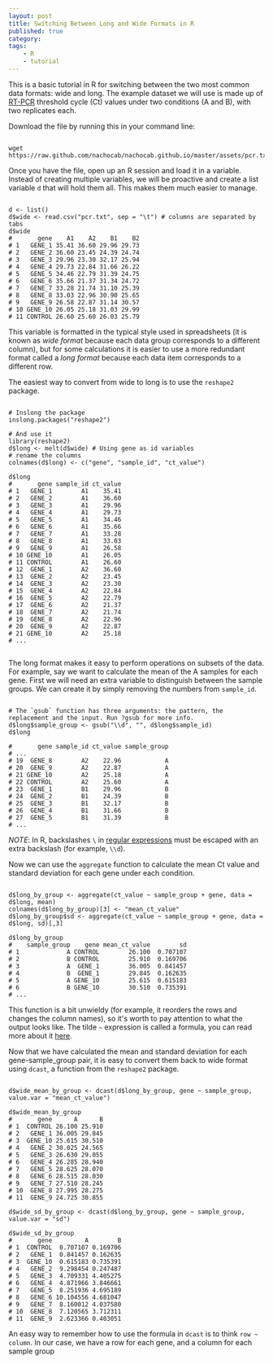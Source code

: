 ```yaml
---
layout: post
title: Switching Between Long and Wide Formats in R
published: true
category:
tags:
    - R
    - tutorial
---
```


This is a basic tutorial in R for switching between the two most common data formats: wide and long. The example dataset we will use is made up of [RT-PCR](https://en.wikipedia.org/wiki/Rt_pcr) threshold cycle (Ct) values under two conditions (A and B), with two replicates each.

<!--excerpt-->


Download the file by running this in your command line:
<pre><code>
wget https://raw.github.com/nachocab/nachocab.github.io/master/assets/pcr.txt
</code></pre>

Once you have the file, open up an R session and load it in a variable. Instead of creating multiple variables, we will be proactive and create a list variable `d` that will hold them all. This makes them much easier to manage.
<pre><code>
d <- list()
d$wide <- read.csv("pcr.txt", sep = "\t") # columns are separated by tabs
d$wide
#       gene    A1    A2    B1    B2
# 1   GENE_1 35.41 36.60 29.96 29.73
# 2   GENE_2 36.60 23.45 24.39 24.74
# 3   GENE_3 29.96 23.30 32.17 25.94
# 4   GENE_4 29.73 22.84 31.66 26.22
# 5   GENE_5 34.46 22.79 31.39 24.75
# 6   GENE_6 35.66 21.37 31.34 24.72
# 7   GENE_7 33.28 21.74 31.10 25.39
# 8   GENE_8 33.03 22.96 30.90 25.65
# 9   GENE_9 26.58 22.87 31.14 30.57
# 10 GENE_10 26.05 25.18 31.03 29.99
# 11 CONTROL 26.60 25.60 26.03 25.79
</code></pre>

This variable is formatted in the typical style used in spreadsheets (it is known as *wide format* because each data group corresponds to a different column), but for some calculations it is easier to use a more redundant format called a *long format* because each data item corresponds to a different row.

The easiest way to convert from wide to long is to use the `reshape2` package.
<pre><code>
# Inslong the package
inslong.packages("reshape2")

# And use it
library(reshape2)
d$long <- melt(d$wide) # Using gene as id variables
# rename the columns
colnames(d$long) <- c("gene", "sample_id", "ct_value")

d$long
#       gene sample_id ct_value
# 1   GENE_1        A1    35.41
# 2   GENE_2        A1    36.60
# 3   GENE_3        A1    29.96
# 4   GENE_4        A1    29.73
# 5   GENE_5        A1    34.46
# 6   GENE_6        A1    35.66
# 7   GENE_7        A1    33.28
# 8   GENE_8        A1    33.03
# 9   GENE_9        A1    26.58
# 10 GENE_10        A1    26.05
# 11 CONTROL        A1    26.60
# 12  GENE_1        A2    36.60
# 13  GENE_2        A2    23.45
# 14  GENE_3        A2    23.30
# 15  GENE_4        A2    22.84
# 16  GENE_5        A2    22.79
# 17  GENE_6        A2    21.37
# 18  GENE_7        A2    21.74
# 19  GENE_8        A2    22.96
# 20  GENE_9        A2    22.87
# 21 GENE_10        A2    25.18
# ...

</code></pre>

The long format makes it easy to perform operations on subsets of the data. For example, say we want to calculate the mean of the A samples for each gene. First we will need an extra variable to distinguish between the sample groups. We can create it by simply removing the numbers from `sample_id`.

<pre><code>
# The `gsub` function has three arguments: the pattern, the replacement and the input. Run ?gsub for more info.
d$long$sample_group <- gsub("\\d", "", d$long$sample_id)
d$long

#       gene sample_id ct_value sample_group
# ...
# 19  GENE_8        A2    22.96            A
# 20  GENE_9        A2    22.87            A
# 21 GENE_10        A2    25.18            A
# 22 CONTROL        A2    25.60            A
# 23  GENE_1        B1    29.96            B
# 24  GENE_2        B1    24.39            B
# 25  GENE_3        B1    32.17            B
# 26  GENE_4        B1    31.66            B
# 27  GENE_5        B1    31.39            B
# ...
</code></pre>

*NOTE*: In R, backslashes `\` in [regular expressions](http://www.regular-expressions.info/quickstart.html) must be escaped with an extra backslash (for example, `\\d`).

Now we can use the `aggregate` function to calculate the mean Ct value and standard deviation for each gene under each condition.

<pre><code>
d$long_by_group <- aggregate(ct_value ~ sample_group + gene, data = d$long, mean)
colnames(d$long_by_group)[3] <- "mean_ct_value"
d$long_by_group$sd <- aggregate(ct_value ~ sample_group + gene, data = d$long, sd)[,3]

d$long_by_group
#    sample_group    gene mean_ct_value        sd
# 1             A CONTROL        26.100  0.707107
# 2             B CONTROL        25.910  0.169706
# 3             A  GENE_1        36.005  0.841457
# 4             B  GENE_1        29.845  0.162635
# 5             A GENE_10        25.615  0.615183
# 6             B GENE_10        30.510  0.735391
# ...
</code></pre>

This function is a bit unwieldy (for example, it reorders the rows and changes the column names), so it's worth to pay attention to what the output looks like. The tilde `~` expression is called a formula, you can read more about it [here](http://ww2.coastal.edu/kingw/statistics/R-tutorials/formulae.html).

Now that we have calculated the mean and standard deviation for each gene-sample_group pair, it is easy to convert them back to wide format using `dcast`, a function from the `reshape2` package.

<pre><code>
d$wide_mean_by_group <- dcast(d$long_by_group, gene ~ sample_group, value.var = "mean_ct_value")

d$wide_mean_by_group
#       gene      A      B
# 1  CONTROL 26.100 25.910
# 2   GENE_1 36.005 29.845
# 3  GENE_10 25.615 30.510
# 4   GENE_2 30.025 24.565
# 5   GENE_3 26.630 29.055
# 6   GENE_4 26.285 28.940
# 7   GENE_5 28.625 28.070
# 8   GENE_6 28.515 28.030
# 9   GENE_7 27.510 28.245
# 10  GENE_8 27.995 28.275
# 11  GENE_9 24.725 30.855

d$wide_sd_by_group <- dcast(d$long_by_group, gene ~ sample_group, value.var = "sd")

d$wide_sd_by_group
#       gene         A        B
# 1  CONTROL  0.707107 0.169706
# 2   GENE_1  0.841457 0.162635
# 3  GENE_10  0.615183 0.735391
# 4   GENE_2  9.298454 0.247487
# 5   GENE_3  4.709331 4.405275
# 6   GENE_4  4.871966 3.846661
# 7   GENE_5  8.251936 4.695189
# 8   GENE_6 10.104556 4.681047
# 9   GENE_7  8.160012 4.037580
# 10  GENE_8  7.120565 3.712311
# 11  GENE_9  2.623366 0.403051
</code></pre>

An easy way to remember how to use the formula in `dcast` is to think `row ~ column`. In our case, we have a row for each gene, and a column for each sample group